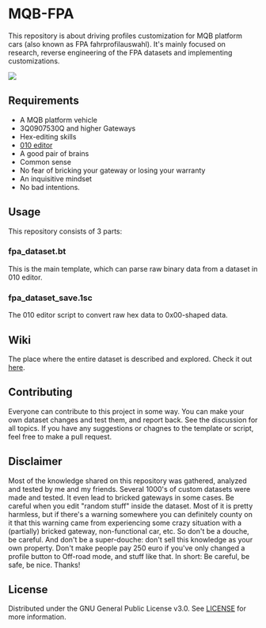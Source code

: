 # MQB-FPA
This repository is about driving profiles customization for MQB platform cars (also known as FPA fahrprofilauswahl). It's mainly focused on research, reverse engineering of the FPA datasets and implementing customizations.

![ ](https://github.com/jilleb/MQB-FPA/blob/main/images/header.png?raw=true)

## Requirements
- A MQB platform vehicle
- 3Q0907530Q and higher Gateways
- Hex-editing skills
- [010 editor](https://www.sweetscape.com/010editor/)
- A good pair of brains
- Common sense
- No fear of bricking your gateway or losing your warranty
- An inquisitive mindset
- No bad intentions.

## Usage
This repository consists of 3 parts:

### fpa_dataset.bt
This is the main template, which can parse raw binary data from a dataset in 010 editor.

### fpa_dataset_save.1sc
The 010 editor script to convert raw hex data to 0x00-shaped data.


## Wiki
The place where the entire dataset is described and explored. Check it out [here](../..//wiki).

## Contributing

Everyone can contribute to this project in some way. You can make your own dataset changes and test them, and report back. See the discussion for all topics.  If you have any suggestions or chagnes to the template or script, feel free to make a pull request.

## Disclaimer

Most of the knowledge shared on this repository was gathered, analyzed and tested by me and my friends. Several 1000's of custom datasets were made and tested. It even lead to bricked gateways in some cases. Be careful when you edit "random stuff" inside the dataset. Most of it is pretty harmless, but if there's a warning somewhere you can definitely county on it that this warning came from experiencing some crazy situation with a (partially) bricked gateway, non-functional car, etc. So don't be a douche, be careful. And don't be a super-douche: don't sell this knowledge as your own property. Don't make people pay 250 euro if you've only changed a profile button to Off-road mode, and stuff like that. In short: Be careful, be safe, be nice. Thanks!

<!-- LICENSE -->
## License

Distributed under the GNU General Public License v3.0. See [LICENSE](https://github.com/jilleb/MQB-FPA/blob/main/LICENSE)	 for more information.


